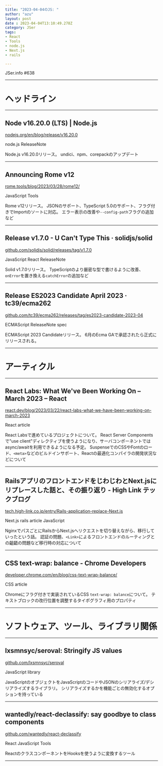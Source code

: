 ```yaml
---
title: "2023-04-04のJS: "
author: "azu"
layout: post
date : 2023-04-04T13:10:49.278Z
category: JSer
tags:
- React
- Tools
- node.js
- Next.js
- rails

---
```


JSer.info #638

----

<h1 class="site-genre">ヘッドライン</h1>

----

## Node v16.20.0 (LTS) | Node.js
[nodejs.org/en/blog/release/v16.20.0](https://nodejs.org/en/blog/release/v16.20.0 "Node v16.20.0 (LTS) | Node.js")
<p class="jser-tags jser-tag-icon"><span class="jser-tag">node.js</span> <span class="jser-tag">ReleaseNote</span></p>

Node.js v16.20.0リリース。
undici、npm、corepackのアップデート


----

## Announcing Rome v12
[rome.tools/blog/2023/03/28/rome12/](https://rome.tools/blog/2023/03/28/rome12/ "Announcing Rome v12")
<p class="jser-tags jser-tag-icon"><span class="jser-tag">JavaScript</span> <span class="jser-tag">Tools</span></p>

Rome v12リリース。
JSONのサポート、TypeScript 5.0のサポート、フラグ付きでImportのソートに対応。
エラー表示の改善や`--config-path`フラグの追加など


----

## Release v1.7.0 - U Can&#039;t Type This · solidjs/solid
[github.com/solidjs/solid/releases/tag/v1.7.0](https://github.com/solidjs/solid/releases/tag/v1.7.0 "Release v1.7.0 - U Can&#039;t Type This · solidjs/solid")
<p class="jser-tags jser-tag-icon"><span class="jser-tag">JavaScript</span> <span class="jser-tag">React</span> <span class="jser-tag">ReleaseNote</span></p>

Solid v1.7.0リリース。
TypeScriptのより厳密な型で書けるように改善、`onError`を置き換える`catchError`の追加など


----

## Release ES2023 Candidate April 2023 · tc39/ecma262
[github.com/tc39/ecma262/releases/tag/es2023-candidate-2023-04](https://github.com/tc39/ecma262/releases/tag/es2023-candidate-2023-04 "Release ES2023 Candidate April 2023 · tc39/ecma262")
<p class="jser-tags jser-tag-icon"><span class="jser-tag">ECMAScript</span> <span class="jser-tag">ReleaseNote</span> <span class="jser-tag">spec</span></p>

ECMAScript 2023 Candidateリリース。
6月のEcma GAで承認されたら正式にリリースされる。


----
<h1 class="site-genre">アーティクル</h1>

----

## React Labs: What We&#039;ve Been Working On – March 2023 – React
[react.dev/blog/2023/03/22/react-labs-what-we-have-been-working-on-march-2023](https://react.dev/blog/2023/03/22/react-labs-what-we-have-been-working-on-march-2023 "React Labs: What We&#039;ve Been Working On – March 2023 – React")
<p class="jser-tags jser-tag-icon"><span class="jser-tag">React</span> <span class="jser-tag">article</span></p>

React Labsで進めているプロジェクトについて。
React Server Componentsで"use client"ディレクティブを使うようになり、サーバコンポーネントではasync/awaitを利用できるようになる予定。
SuspenseでのCSSやFontのロード、`<meta>`などのビルドインサポート、Reactの最適化コンパイラの開発状況などについて


----

## RailsアプリのフロントエンドをじわじわとNext.jsにリプレースした話と、その振り返り - High Link テックブログ
[tech.high-link.co.jp/entry/Rails-application-replace-Next.js](https://tech.high-link.co.jp/entry/Rails-application-replace-Next.js "RailsアプリのフロントエンドをじわじわとNext.jsにリプレースした話と、その振り返り - High Link テックブログ")
<p class="jser-tags jser-tag-icon"><span class="jser-tag">Next.js</span> <span class="jser-tag">rails</span> <span class="jser-tag">article</span> <span class="jser-tag">JavaScript</span></p>

NginxでパスごとにRailsからNext.jsへリクエストを切り替えながら、移行していったという話。
認証の問題、`<Link>`によるフロントエンドのルーティングとの齟齬の問題など移行時の対応について


----

## CSS text-wrap: balance - Chrome Developers
[developer.chrome.com/en/blog/css-text-wrap-balance/](https://developer.chrome.com/en/blog/css-text-wrap-balance/ "CSS text-wrap: balance - Chrome Developers")
<p class="jser-tags jser-tag-icon"><span class="jser-tag">CSS</span> <span class="jser-tag">article</span></p>

Chromeにフラグ付きで実装されているCSS `text-wrap: balance`について。
テキストブロックの改行位置を調整するタイポグラフィ用のプロパティ


----
<h1 class="site-genre">ソフトウェア、ツール、ライブラリ関係</h1>

----

## lxsmnsyc/seroval: Stringify JS values
[github.com/lxsmnsyc/seroval](https://github.com/lxsmnsyc/seroval "lxsmnsyc/seroval: Stringify JS values")
<p class="jser-tags jser-tag-icon"><span class="jser-tag">JavaScript</span> <span class="jser-tag">library</span></p>

JavaScriptのオブジェクトをJavaScriptのコードやJSONのシリアライズ/デシリアライズするライブラリ。
シリアライズするかを機能ごとの無効化するオプションを持っている


----

## wantedly/react-declassify: say goodbye to class components
[github.com/wantedly/react-declassify](https://github.com/wantedly/react-declassify "wantedly/react-declassify: say goodbye to class components")
<p class="jser-tags jser-tag-icon"><span class="jser-tag">React</span> <span class="jser-tag">JavaScript</span> <span class="jser-tag">Tools</span></p>

ReactのクラスコンポーネントをHooksを使うように変換するツール


----

